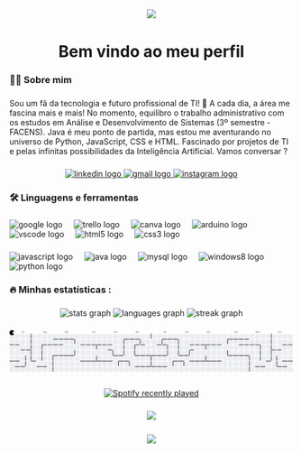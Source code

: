 <div align="center">
  <img src="https://visitor-badge.laobi.icu/badge?page_id=muriiloedu.muriiloedu&"  />
</div>

###

<h1 align="center">Bem vindo ao meu perfil</h1>

###

<h3 align="left">👩‍💻  Sobre mim</h3>

###

<p align="left">Sou um fã da tecnologia e futuro profissional de TI! 🚀 A cada dia, a área me fascina mais e mais! No momento, equilibro o trabalho administrativo com os estudos em Análise e Desenvolvimento de Sistemas (3º semestre - FACENS). Java é meu ponto de partida, mas estou me aventurando no universo de Python, JavaScript, CSS e HTML. Fascinado por projetos de TI e pelas infinitas possibilidades da Inteligência Artificial. Vamos conversar ?</p>

###

<div align="center">
  <a href="https://www.linkedin.com/in/muriloeduardolima/" target="_blank">
    <img src="https://img.shields.io/static/v1?message=LinkedIn&logo=linkedin&label=&color=0077B5&logoColor=white&labelColor=&style=for-the-badge" height="25" alt="linkedin logo"  />
  </a>
  <a href="https://mail.google.com/mail/u/0/?tab=rm&ogbl#inbox?compose=new" target="_blank">
    <img src="https://img.shields.io/static/v1?message=Gmail&logo=gmail&label=&color=D14836&logoColor=white&labelColor=&style=for-the-badge" height="25" alt="gmail logo"  />
  </a>
  <a href="https://www.instagram.com/muriiloedu/" target="_blank">
    <img src="https://img.shields.io/static/v1?message=Instagram&logo=instagram&label=&color=E4405F&logoColor=white&labelColor=&style=for-the-badge" height="25" alt="instagram logo"  />
  </a>
</div>

###

<h3 align="left">🛠 Linguagens e ferramentas</h3>

###

<div align="left">
  <img src="https://cdn.jsdelivr.net/gh/devicons/devicon/icons/google/google-original.svg" height="40" alt="google logo"  />
  <img width="12" />
  <img src="https://cdn.jsdelivr.net/gh/devicons/devicon/icons/trello/trello-plain.svg" height="40" alt="trello logo"  />
  <img width="12" />
  <img src="https://cdn.jsdelivr.net/gh/devicons/devicon/icons/canva/canva-original.svg" height="40" alt="canva logo"  />
  <img width="12" />
  <img src="https://cdn.jsdelivr.net/gh/devicons/devicon/icons/arduino/arduino-original.svg" height="40" alt="arduino logo"  />
  <img width="12" />
  <img src="https://cdn.jsdelivr.net/gh/devicons/devicon/icons/vscode/vscode-original.svg" height="40" alt="vscode logo"  />
  <img width="12" />
  <img src="https://cdn.jsdelivr.net/gh/devicons/devicon/icons/html5/html5-original.svg" height="40" alt="html5 logo"  />
  <img width="12" />
  <img src="https://cdn.jsdelivr.net/gh/devicons/devicon/icons/css3/css3-original.svg" height="40" alt="css3 logo"  />
</div>

###

<div align="left">
  <img src="https://cdn.jsdelivr.net/gh/devicons/devicon/icons/javascript/javascript-original.svg" height="40" alt="javascript logo"  />
  <img width="12" />
  <img src="https://cdn.jsdelivr.net/gh/devicons/devicon/icons/java/java-original.svg" height="40" alt="java logo"  />
  <img width="12" />
  <img src="https://cdn.jsdelivr.net/gh/devicons/devicon/icons/mysql/mysql-original.svg" height="40" alt="mysql logo"  />
  <img width="12" />
  <img src="https://cdn.jsdelivr.net/gh/devicons/devicon/icons/windows8/windows8-original.svg" height="40" alt="windows8 logo"  />
  <img width="12" />
  <img src="https://cdn.jsdelivr.net/gh/devicons/devicon/icons/python/python-original.svg" height="40" alt="python logo"  />
</div>

###

<h3 align="left">🔥   Minhas estatísticas :</h3>

###

<div align="center">
  <img src="https://github-readme-stats.vercel.app/api?username=muriiloedu&hide_title=false&hide_rank=false&show_icons=true&include_all_commits=true&count_private=true&disable_animations=false&theme=dracula&locale=en&hide_border=false&order=1" height="250" alt="stats graph"  />
  <img src="https://github-readme-stats.vercel.app/api/top-langs?username=muriiloedu&locale=en&hide_title=false&layout=compact&card_width=320&langs_count=5&theme=dracula&hide_border=false&order=2" height="150" alt="languages graph"  />
  <img src="https://streak-stats.demolab.com?user=muriiloedu&locale=en&mode=daily&theme=dark&hide_border=false&border_radius=5&order=3" height="220" alt="streak graph"  />
</div>

###

<picture>
  <img alt="pacman contribution graph" src="https://raw.githubusercontent.com/muriiloedu/muriiloedu/output/pacman-contribution-graph.svg">
</picture>

###

<div align="center">
  <a href="https://open.spotify.com/user/Tchospiri">
    <img src="https://spotify-recently-played-readme.vercel.app/api?user=31aosd7byghnwlln4yvypukdadaq" alt="Spotify recently played"  />
  </a>
</div>

###

<div align="center">
  <img src="https://profile-counter.glitch.me/muriiloedu/count.svg?"  />
</div>

###

<div align="center">
  <img height="180" src="https://media4.giphy.com/media/v1.Y2lkPTc5MGI3NjExZ2dkbnQ2M2I3NmowZjl3dW9zZ3I0MWltczY0Ynd2anlyN2RicGh5OCZlcD12MV9pbnRlcm5hbF9naWZfYnlfaWQmY3Q9Zw/9f0gJQ2lj9F6jt4amh/giphy.gif"  />
</div>

###
